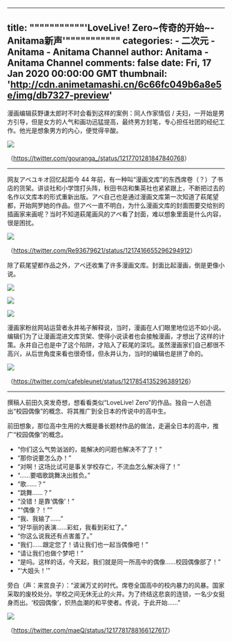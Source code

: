 
---
title: """""""""""'LoveLive! Zero~传奇的开始~-Anitama新声'"""""""""""
categories: 
    - 二次元
    - Anitama - Anitama Channel
author: Anitama - Anitama Channel
comments: false
date: Fri, 17 Jan 2020 00:00:00 GMT
thumbnail: 'http://cdn.animetamashi.cn/6c66fc049b6a8e5e/img/db7327-preview'
---

<div>   
<p>漫画编辑荻野谦太郎时不时会看到这样的案例：同人作家情侣 / 夫妇，一开始是男方引导，但是女方的人气和画功迅猛提高，最终男方封笔，专心担任社团的经纪工作。他光是想象男方的内心，便觉得辛酸。</p>
<p><img data-src="http://cdn.animetamashi.cn/6c66fc049b6a8e5e/img/db7327-preview" alt=" " src="http://cdn.animetamashi.cn/6c66fc049b6a8e5e/img/db7327-preview" referrerpolicy="no-referrer"></p>
<p>（<a href="https://twitter.com/gouranga_/status/1217701281847840768" title="https://twitter.com/gouranga_/status/1217701281847840768">https://twitter.com/gouranga_/status/1217701281847840768</a>）</p>
<hr>
<p>网友アベユキオ回忆起距今 44 年前，有一种叫“漫画文库”的东西席卷（？）了书店的货架。讲谈社和小学馆打头阵，秋田书店和集英社也紧紧跟上，不断把过去的名作以文库本的形式重新出版。アベ自己也是通过漫画文库第一次知道了萩尾望都，开始网罗她的作品。但アベ一直不明白，为什么漫画文库的封面图要交给别的插画家来画呢？当时不知道萩尾画风的アベ看了封面，难以想象里面是什么内容，很是困扰。</p>
<p><img data-src="http://cdn.animetamashi.cn/6c66fc049b6a8e5e/img/5f7dab-preview" alt=" " src="http://cdn.animetamashi.cn/6c66fc049b6a8e5e/img/5f7dab-preview" referrerpolicy="no-referrer"></p>
<p>（<a href="https://twitter.com/Re93679621/status/1217416655296294912" title="https://twitter.com/Re93679621/status/1217416655296294912">https://twitter.com/Re93679621/status/1217416655296294912</a>）</p>
<p>除了萩尾望都作品之外，アベ还收集了许多漫画文库。封面比起漫画，倒是更像小说。</p>
<p><img data-src="http://cdn.animetamashi.cn/6c66fc049b6a8e5e/img/5bb978-preview" alt=" " src="http://cdn.animetamashi.cn/6c66fc049b6a8e5e/img/5bb978-preview" referrerpolicy="no-referrer"></p>
<p><img data-src="http://cdn.animetamashi.cn/6c66fc049b6a8e5e/img/33473c-preview" alt=" " src="http://cdn.animetamashi.cn/6c66fc049b6a8e5e/img/33473c-preview" referrerpolicy="no-referrer"></p>
<p><img data-src="http://cdn.animetamashi.cn/6c66fc049b6a8e5e/img/6aa25e-preview" alt=" " src="http://cdn.animetamashi.cn/6c66fc049b6a8e5e/img/6aa25e-preview" referrerpolicy="no-referrer"></p>
<p>漫画家粉丝网站运营者永井祐子解释说，当时，漫画在人们眼里地位远不如小说。编辑们为了让漫画混进文库货架、使得小说读者也会接触漫画，才想出了这样的计策。永井自己也是中了这个陷阱，才陷入了萩尾的深坑。虽然漫画家们自己都很不高兴，从后世角度来看也很奇怪，但永井认为，当时的编辑也是拼了命的。</p>
<p><img data-src="http://cdn.animetamashi.cn/6c66fc049b6a8e5e/img/05b8a9-preview" alt=" " src="http://cdn.animetamashi.cn/6c66fc049b6a8e5e/img/05b8a9-preview" referrerpolicy="no-referrer"></p>
<p>（<a href="https://twitter.com/cafebleunet/status/1217854135296389126" title="https://twitter.com/cafebleunet/status/1217854135296389126">https://twitter.com/cafebleunet/status/1217854135296389126</a>）</p>
<hr>
<p>撰稿人前田久突发奇想，想看看类似“LoveLive! Zero”的作品。独自一人创造出“校园偶像”的概念、将其推广到全日本的传说中的高中生。</p>
<p>前田想象，那位高中生用的大概是番长题材作品的做法，走遍全日本的高中，推广“校园偶像”的概念。</p>
<ul>
  <li>“你们这么气势汹汹的，能解决的问题也解决不了了！”</li>
  <li>“那你说要怎么办！”</li>
  <li>“对啊！这场比试可是事关学校存亡，不流血怎么解决得了！”</li>
  <li>“……要唱歌跳舞决出胜负。”</li>
  <li>“歌……？”</li>
  <li>“跳舞……？”</li>
  <li>“没错！是靠‘偶像’！”</li>
  <li>““偶像？！””</li>
  <li>“我、我输了……”</li>
  <li>“好华丽的表演……彩虹，我看到彩虹了。”</li>
  <li>“你这么说我还有点害羞了。”</li>
  <li>“我们……跟定您了！请让我们也一起当偶像吧！”</li>
  <li>“请让我们也做个梦吧！”</li>
  <li>“是吗。这样的话，今天起，我们就是同一所高中的偶像……校园偶像部了！”</li>
  <li>“‘大姐头！’”</li>
</ul>
<p>旁白（声：来宫良子）：“波澜万丈的时代。席卷全国高中的校内暴力的风暴。国家采取的废校处分。学校之间无休无止的火并。为了终结这悲哀的连锁，一名少女挺身而出。‘校园偶像’，炽热血潮的和平使者。传说，于此开始……”</p>
<p><img data-src="http://cdn.animetamashi.cn/6c66fc049b6a8e5e/img/8286d5-preview" alt=" " src="http://cdn.animetamashi.cn/6c66fc049b6a8e5e/img/8286d5-preview" referrerpolicy="no-referrer"></p>
<p>（<a href="https://twitter.com/maeQ/status/1217781788166127617" title="https://twitter.com/maeQ/status/1217781788166127617">https://twitter.com/maeQ/status/1217781788166127617</a>）</p>  
</div>
            
